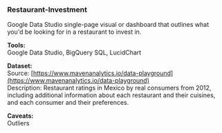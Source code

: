 ### Restaurant-Investment
Google Data Studio single-page visual or dashboard that outlines what you'd be looking for in a restaurant to invest in. 

**Tools:** <br>
Google Data Studio, BigQuery SQL, LucidChart

**Dataset:** <br>
Source: [https://www.mavenanalytics.io/data-playground](https://www.mavenanalytics.io/data-playground) <br>
Description: Restaurant ratings in Mexico by real consumers from 2012, including additional information about each restaurant and their cuisines, and each consumer and their preferences.

**Caveats:**<br>
Outliers
